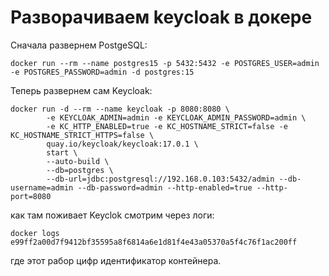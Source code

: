 # Разворачиваем keycloak в докере
Сначала развернем PostgeSQL:
```
docker run --rm --name postgres15 -p 5432:5432 -e POSTGRES_USER=admin -e POSTGRES_PASSWORD=admin -d postgres:15
```
Теперь развернем сам Keycloak:
```
docker run -d --rm --name keycloak -p 8080:8080 \
        -e KEYCLOAK_ADMIN=admin -e KEYCLOAK_ADMIN_PASSWORD=admin \
        -e KC_HTTP_ENABLED=true -e KC_HOSTNAME_STRICT=false -e KC_HOSTNAME_STRICT_HTTPS=false \
        quay.io/keycloak/keycloak:17.0.1 \
        start \
        --auto-build \
        --db=postgres \
        --db-url=jdbc:postgresql://192.168.0.103:5432/admin --db-username=admin --db-password=admin --http-enabled=true --http-port=8080
```
как там поживает Keyclok смотрим через логи:
```
docker logs e99ff2a00d7f9412bf35595a8f6814a6e1d81f4e43a05370a5f4c76f1ac200ff
```
где этот рабор цифр идентификатор контейнера.